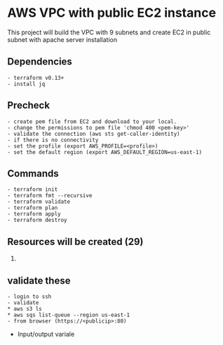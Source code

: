 # AWS VPC with public EC2 instance

This project will build the VPC with 9 subnets and create EC2 in public subnet with apache server installation

## Dependencies

```
- terraform v0.13+
- install jq
```
## Precheck
```
- create pem file from EC2 and download to your local. 
- change the permissions to pem file 'chmod 400 <pem-key>'
- validate the connection (aws sts get-caller-identity)
- if there is no connectivity
- set the profile (export AWS_PROFILE=<profile>)
- set the default region (export AWS_DEFAULT_REGION=us-east-1)

```
## Commands
```
- terraform init
- terraform fmt --recursive
- terraform validate
- terraform plan
- terraform apply
- terraform destroy
```
## Resources will be created (29)

1. 
## validate these

```
- login to ssh
- validate 
* aws s3 ls
* aws sqs list-queue --region us-east-1
- from browser (https://<publicip>:80)
```
* Input/output variale 

